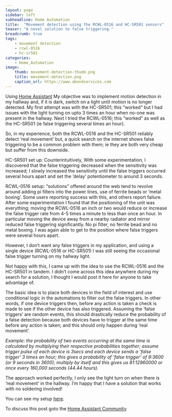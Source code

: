 ```yaml
---
layout: page
sidebar: left
subheadline: Home Automation
title:  "Movement detection using the RCWL-0516 and HC-SR501 sensors"
teaser: "A novel solution to false triggering."
breadcrumb: true
tags:
    - movement detection
    - rcwl-0516
    - hc-sr501
categories:
    - Home_Automation
image:
    thumb: movement-detection-thumb.png
    title: movement-detection.png
    caption_url: https://www.abondservices.com
---
```

Using [Home Assistant](https://www.home-assistant.io/) My objective was to implement motion detection in my hallway and, if it is dark, switch on a light until motion is no longer detected. My first attempt was with the HC-SR501; this “worked” but I had issues with the light turning on upto 3 times an hour when no-one was present in the hallway. Next I tried the RCWL-0516; this “worked” as well as the HC-SR501 (ie false triggering several times an hour).

So, in my experience, both the RCWL-0516 and the HC-SR501 reliably detect ‘real movement’ but, a quick search on the internet shows false triggering to be a common problem with them; ie they are both very cheap but suffer from this downside.

HC-SR501 set up: Counterintuitively, With some experimentation, I discovered that the false triggering decreased when the sensitivity was increased; I slowly increased the sensitivity until the false triggers occurred several hours apart and set the ‘delay’ potentiometer to around 3 seconds.

RCWL-0516 setup: “solutions” offered around the web tend to revolve around adding pi filters into the power lines, use of ferrite beads or ‘metal boxing’. Some users reporting success with this, and others report failure. After some experimentation I found that the positioning of the unit was everything; moving the RCWL-0516 an inch or two would reduce or increase the false trigger rate from 4-5 times a minute to less than once an hour. In particular moving the device away from a nearby radiator and mirror reduced false triggering significantly. No pi filter, no ferrite bead and no metal boxing. I was again able to get to the position where false triggers were several hours apart.

However, I don’t want any false triggers in my application, and using a single device (RCWL-0516 or HC-SR501) I was still seeing the occasional false trigger turning on my hallway light.

Not happy with this, I came up with the idea to use the RCWL-0516 and the HC-SR501 in tandem. I didn’t come across this idea anywhere during my search for a solution, I thought I would post it here for anyone to take advantage of.

The basic idea is to place both devices in the field of interest and use conditional logic in the automations to filter out the false triggers. In other words, if one device triggers then, before any action is taken a check is made to see if the other device has also triggered. Assuming the ‘false triggers’ are random events, this should drastically reduce the probability of a false detection because both devices have to trigger at the same time before any action is taken; and this should only happen during ‘real movement’.

*Example: the probability of two events occurring at the same time is calculated by multiplying their respective probabilities together; assume trigger pulse of each device is 3secs and each device sends a ‘false trigger’ 3 times an hour; this gives a probability of ‘false trigger’ of 9:3600 (or 9 seconds in 3600); multiply by itself and this gives us 81:12960000 or once every 160,000 seconds (44.44 hours).*

The approach worked perfectly, I only see the light turn on when there is ‘real movement’ in the hallway. I’m happy that I have a solution that works with no soldering involved!

You can see my setup [here](https://github.com/OrangeReaper/homeassistant).

To discuss this post goto the [Home Assistant Community](https://community.home-assistant.io/t/movement-detection-using-the-rcwl-0516-and-hc-sr501-sensors/104074)

